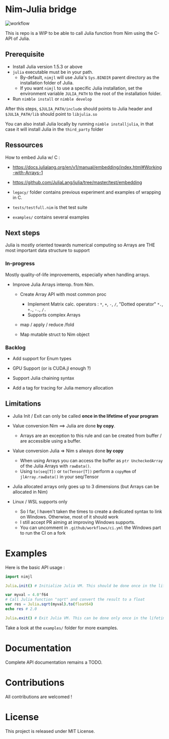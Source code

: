 # Nim-Julia bridge

![workflow](https://github.com/Clonkk/nimjl/actions/workflows/ci.yml/badge.svg)

This is repo is a WIP to be able to call Julia function from Nim using the C-API of Julia.

## Prerequisite

* Install Julia version 1.5.3 or above
* ``julia`` executable must be in your path.
  * By-default, ``nimjl`` will use Julia's ``Sys.BINDIR`` parent directory as the installation folder of Julia.
  * If you want ``nimjl`` to use a specific Julia installation, set the environment variable ``JULIA_PATH`` to the root of the installation folder.
* Run ``nimble install`` or ``nimble develop``

After this steps, ``$JULIA_PATH/include`` should points to Julia header and ``$JULIA_PATH/lib`` should point to ``libjulia.so``

You can also install Julia locally by running ``nimble installjulia``, in that case it will install Julia in the ``third_party`` folder

## Ressources

How to embed Julia w/ C :

* https://docs.julialang.org/en/v1/manual/embedding/index.html#Working-with-Arrays-1

* https://github.com/JuliaLang/julia/tree/master/test/embedding

* ``legacy/`` folder contains previous experiment and examples of wrapping in C.

* ``tests/testfull.nim`` is thet test suite

* ``examples/`` contains several examples

## Next steps

Julia is mostly oriented towards numerical computing so Arrays are THE most important data structure to support

### In-progress

Mostly quality-of-life improvements, especially when handling arrays.

* Improve Julia Arrays interop. from Nim.
  * Create Array API with most common proc
    * Implement Matrix calc. operators : `*`, `+`, `-`, `/`, "Dotted operator" ``*.``, ``+.``, ``-.``, ``/.``
    * Supports complex Arrays

  * map / apply / reduce /fold

  * Map mutable struct to Nim object

### Backlog

* Add support for Enum types

* GPU Support (or is CUDA.jl enough ?)

* Support Julia chaining syntax

* Add a tag for tracing for Julia memory allocation

## Limitations

* Julia Init / Exit can only be called **once in the lifetime of your program**
* Value conversion Nim ==> Julia are done **by copy**.
  * Arrays are an exception to this rule and can be created from buffer / are accessible using a buffer.
* Value conversion Julia => Nim s always done **by copy**
  * When using Arrays you can access the buffer as ``ptr UncheckedArray`` of the Julia Arrays with ``rawData()``.
  * Using ``to(seq[T])`` or ``to(Tensor[T])`` perform a ``copyMem`` of ``jlArray.rawData()`` in your seq/Tensor

* Julia allocated arrays only goes up to 3 dimensions (but Arrays can be allocated in Nim)

* Linux / WSL supports only
  * So I far, I haven't taken the times to create a dedicated syntax to link on Windows. Otherwise, most of it should work
  * I still accept PR aiming at improving Windows supports.
  * You can uncomment in ``.github/workflows/ci.yml`` the Windows part to run the CI on a fork

# Examples

Here is the basic API usage :
```nim
import nimjl

Julia.init() # Initialize Julia VM. This should be done once in the lifetime of your program.

var myval = 4.0'f64
# Call Julia function "sqrt" and convert the result to a float
var res = Julia.sqrt(myval).to(float64)
echo res # 2.0

Julia.exit() # Exit Julia VM. This can be done only once in the lifetime of your program.
```

Take a look at the ``examples/`` folder for  more examples.

# Documentation

Complete API documentation remains a TODO.

# Contributions

All contributions are welcomed !

# License

This project is released under MIT License.
